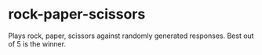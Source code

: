 # rock-paper-scissors

Plays rock, paper, scissors against randomly generated responses. Best out of 5 is the winner.
